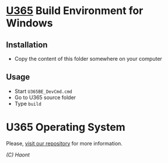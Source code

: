# [U365](https://github.com/HaontCorporation/U365) Build Environment for Windows

## Installation
 - Copy the content of this folder somewhere on your computer

## Usage
 - Start ``U365BE_DevCmd.cmd``
 - Go to U365 source folder
 - Type ``build``

# U365 Operating System
Please, [visit our repository](https://github.com/HaontCorporation/U365) for more information.


*(С) Haont*
